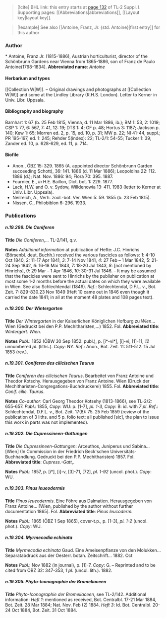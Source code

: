 > [!cite] BHL link: this entry starts at [page 132](https://www.biodiversitylibrary.org/page/33264859) of TL-2 Suppl. I.
> Supporting pages: [[Abbreviations|abbreviations]], [[Layout key|layout key]].

> [!example] See also [[Antoine, Franz, Jr. {std. Antoine}|first entry]] for this author

### Author

\* Antoine, Franz Jr. (1815-1886), Austrian horticulturist, director of the Schönbrunn Gardens near Vienna from 1865-1886, son of Franz de Paulo Antoine(1768-1834). 
**Abbreviated name**: *Antoine*

#### Herbarium and types

[[Collection W|W]]. – Original drawings and photographs at [[Collection W|W]] and some at the Lindley Library (R.H.S. London). Letter to Kerner in Univ. Libr. Uppsala.

#### Bibliography and biography

Barnhart 1: 67 (b. 25 Feb 1815, Vienna, d. 11 Mar 1886, ib.); BM 1: 53, 2: 1019; CSP 1: 77, 6: 567, 7: 41, 12: 19; DTS 1: 4; GF p. 48; Hortus 3: 1187; Jackson p. 140; Kew 1: 65; Morren ed. 2, p. 15, ed. 10, p. 31; MW p. 22; NI 41-44, suppl.; PR 195-197, ed. 1: 245; Rehder 5(index): 22; TL-2/1: 54-55; Tucker 1: 39; Zander ed. 10, p. 628-629, ed. 11, p. 714.

#### Biofile

- Anon., ÖBZ 15: 329. 1865 (A. appointed director Schönbrunn Garden succeeding Schott), 36: 141. 1886 (d. 11 Mar 1886); Leopoldina 22: 112. 1886 (d.); Nat. Nov. 1886: 94; Flora 70: 395. 1887.
- Fournier, E., *in* H.E. Baillon, Dict. bot. 1: 229. 1877.
- Lack, H.W. and O. v. Sydow, Willdenowia 13: 411. 1983 (letter to Kerner at Univ. Libr. Uppsala).
- Neilreich, A., Verh. zool.-bot. Ver. Wien 5: 59. 1855 (b. 23 Feb 1815).
- Nissen, C., Philobiblon 6: 296. 1933.

### Publications

##### n.19.299. Die Coniferen

**Title**
*Die Coniferen*,... TL-2/141, q.v.

**Notes**
*Additional information* at publication of Hefte: J.C. Hinrichs (Börsenbl. deut. Buchh.) received the various fascicles as follows: *1*: 4-10 Oct 1840, 2: 11-17 Apr 1841, *3*: 7-14 Nov 1841, *4*: 27 Feb – 1 Mar 1842, 5: 21-24 Sep 1842, *6*: 16-18 Mai 1843, 7: 18-20 Jul 1843, *8*: \[not mentioned by Hinrichs\], *9*: 29 Mar – 1 Apr 1846, *10*: 30-31 Jul 1846. – It may be assumed that the fascicles were sent to Hinrichs by the publisher on publication at most some 1-2 months before the actual dates on which they were available in Wien. See also Schlechtendal (1849).
*Ref*.: Schlechtendal, D.F.L. v., Bot. Zeit. 7: 829-830.23 Nov 1849 (Heft 10 came out in 1846 even though it carried the date 1841; in all at the moment 48 plates and 108 pages text).

##### n.19.300. Der Wintergarten

**Title**
*Der Wintergarten* in der Kaiserlichen Königlichen Hofburg zu *Wien*... Wien (Gedruckt bei den P.P. Mechitharisten,...) 1852. Fol.
**Abbreviated title**: *Wintergart. Wien*.

**Notes**
*Publ*.: 1852 (ÖBW 30 Sep 1852: publ.), p. \[i\*-vi\*\], \[i\]-vi, \[1\]-11, *12* unnumbered *pl*. (liths.).
*Copy*: NY.
*Ref*.: Anon., Bot. Zeit. 11: 511-512. 15 Jul 1853 (rev.).

##### n.19.301. Coniferen des cilicischen Taurus

**Title**
*Coniferen des cilicischen Taurus*. Bearbeitet von Franz Antoine und Theodor Kotschy. Herausgegeben von Franz Antoine. Wien (Druck der Mechitharisten-Congregations-Buchdruckerei) 1855. Fol.
**Abbreviated title**: *Conif. cilic. Taurus*.

**Notes**
*Co-author*: Carl Georg Theodor Kotsehy (1813-1866), see TL-2/2: 655-657.
*Publ*.: 1855, *Copy*: WU: p. \[1-7\], *pl. 1-3, Copy*: B: id. with *7 pl*.
*Ref*.: Schlechtendal, D.F.L. v., Bot. Zeit. 17(8): 75. 25 Feb 1859 (review of the publication of 3 liths. and 5 p. folio text: all published \[sic\], the plan to issue this work in parts was not implemented).

##### n.19.302. Die Cupressineen-Gattungen

**Title**
*Die Cupressineen-Gattungen*: Arceuthos, Juniperus und Sabina... \[Wien\] (In Commission in der Friedrich Beck'schen Universitäts-Buchhandlung. Gedruckt bei den P.P. Mechitharisten) 1857. Fol.
**Abbreviated title**: *Cupress.-Gatt*,.

**Notes**
*Publ*.: 1857, p. \[i\*\], \[i\]-v, \[3\]-71, \[72\], *pl. 1-92* (uncol. phot.). *Copy*: WU.

##### n.19.303. Pinus leueodermis

**Title**
*Pinus leueodermis*. Eine Föhre aus Dalmatien. Herausgegeben von Franz Antoine... \[Wien, published by the author without further documentation 1865\]. Fol.
**Abbreviated title**: *Pinus leucoderm.*

**Notes**
*Publ*.: 1865 (ÖBZ 1 Sep 1865), cover-t.p., p. \[1-3\], *pl. 1-2* (uncol. phot.). *Copy*: WU.

##### n.19.304. Myrmecodia echinata

**Title**
*Myrmecodia echinata* Gaud. Eine Ameisenpflanze von den Molukken... Separatabdruck aus der Oesterr. botan. Zeitschrift... 1882. Oct

**Notes**
*Publ*.: Nov 1882 (in journal), p. \[1\]-7. *Copy*: G. – Reprinted and to be cited from ÖBZ 32: 347-353, *1 pl*. (uncol. lith.). 1882.

##### n.19.305. Phyto-Iconographie der Bromeliaceen

**Title**
*Phyto-Iconographie der Bromeliaceen*, see TL-2/142. Additional information: *Heft 1*: mentioned as received, Bot. Centralbl. 17-21 Mar 1884, Bot. Zeit. 28 Mar 1884; Nat. Nov. Feb (2) 1884.
*Heft 3*: Id. Bot. Centralbl. 20-24 Oct 1884, Bot. Zeit. 31 Oct 1884.

